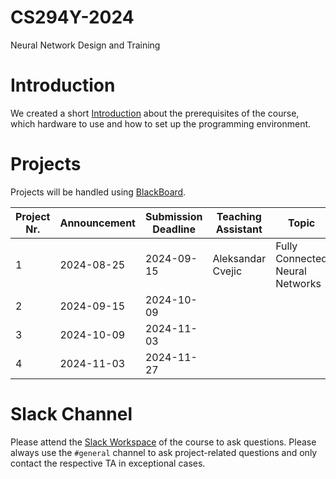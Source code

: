 # CS294Y-2024
Neural Network Design and Training

# Introduction
We created a short [Introduction](introduction.md) about the prerequisites of the course, which hardware to use and how to set up the programming environment.

# Projects
Projects will be handled using [BlackBoard](https://blackboard.kaust.edu.sa/).

| Project Nr. | Announcement  | Submission Deadline | Teaching Assistant | Topic                                             | Project Instructions |
| ----------- | ------------- | ------------------- | ------------------ | ------------------------------------------------- | -------------------- |
| 1           | 2024-08-25    | 2024-09-15          | Aleksandar Cvejic  | Fully Connected Neural Networks                          | |
| 2           | 2024-09-15    | 2024-10-09          |                    |                                   | |
| 3           | 2024-10-09    | 2024-11-03          |                    |                                  | |
| 4           | 2024-11-03    | 2024-11-27          |                    |                                 | |                     

# Slack Channel
Please attend the [Slack Workspace](https://join.slack.com/t/slack-iaw7466/shared_invite/zt-2ovkxnmrn-5VlwSxCC~CL6UupJ7uGbGw) of the course to ask questions. Please always use the `#general` channel to ask project-related questions and only contact the respective TA in exceptional cases.
